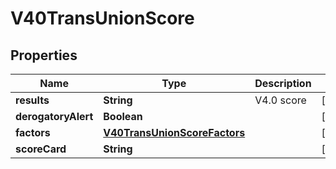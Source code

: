 

# V40TransUnionScore


## Properties

| Name | Type | Description | Notes |
|------------ | ------------- | ------------- | -------------|
|**results** | **String** | V4.0 score |  [optional] |
|**derogatoryAlert** | **Boolean** |  |  [optional] |
|**factors** | [**V40TransUnionScoreFactors**](V40TransUnionScoreFactors.md) |  |  [optional] |
|**scoreCard** | **String** |  |  [optional] |



